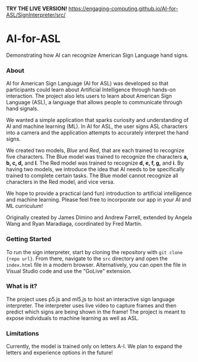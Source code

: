 **TRY THE LIVE VERSION!**
https://engaging-computing.github.io/AI-for-ASL/SignInterpreter/src/

# AI-for-ASL

Demonstrating how AI can recognize American Sign Language hand signs.

### About
AI for American Sign Language (AI for ASL) was developed so that participants could learn about Artificial Intelligence through hands-on interaction.  The project also lets users to learn about American Sign Language (ASL), a language that allows people to communicate through hand signals. 

We wanted a simple application that sparks curiosity and understanding of AI and machine learning (ML). In AI for ASL, the user signs ASL characters into a camera and the application attempts to accurately interpret the hand signs. 

We created two models, *Blue* and *Red*, that are each trained to recognize five characters. The Blue model was trained to recognize the characters **a, b, c, d,** and **l**. The Red model was trained to recognize **d, e, f, g,** and **i**. By having two models, we introduce the idea that AI needs to be specifically trained to complete certain tasks. The Blue model cannot recognize all characters in the Red model, and vice versa.

We hope to provide a practical (and fun) introduction to artificial intelligence and machine learning. Please feel free to incorporate our app in your AI and ML curriculum!

Originally created by James Dimino and Andrew Farrell, extended by Angela Wang and Ryan Maradiaga, coordinated by Fred Martin.

### Getting Started

To run the sign interpreter, start by cloning the repository with `git clone {repo url}`. From there, navigate to the `src` directory and open the `index.html` file in a modern browser. Alternatively, you can open the file in Visual Studio code and use the "GoLive" extension.

### What is it?

The project uses p5.js and ml5.js to host an interactive sign language interpreter. The interpreter uses live video to capture frames and then predict which signs are being shown in the frame! The project is meant to expose individuals to machine learning as well as ASL.

### Limitations

Currently, the model is trained only on letters A-I. We plan to expand the letters and experience options in the future!
